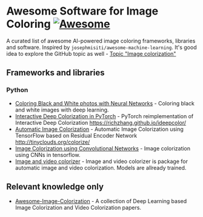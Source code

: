 # Awesome Software for Image Coloring [![Awesome](https://cdn.rawgit.com/sindresorhus/awesome/d7305f38d29fed78fa85652e3a63e154dd8e8829/media/badge.svg)](https://github.com/sindresorhus/awesome)

A curated list of awesome AI-powered image coloring frameworks, libraries and software. Inspired by `josephmisiti/awesome-machine-learning`. It's good idea to explore the GitHub topic as well - [Topic "Image colorization"](https://github.com/topics/image-colorization)

## Frameworks and libraries

### Python

* [Coloring Black and White photos with Neural Networks](https://github.com/emilwallner/Coloring-greyscale-images) - Coloring black and white images with deep learning.
* [Interactive Deep Colorization in PyTorch](https://github.com/richzhang/colorization-pytorch) - PyTorch reimplementation of Interactive Deep Colorization https://richzhang.github.io/ideepcolor/
* [Automatic Image Colorization](https://github.com/Armour/Automatic-Image-Colorization) - Automatic Image Colorization using TensorFlow based on Residual Encoder Network http://tinyclouds.org/colorize/
* [Image Colorization using Convolutional Networks](https://github.com/shekkizh/Colorization.tensorflow) - Image colorization using CNNs in tensorflow.
* [Image and video colorizer](https://github.com/PrimozGodec/ImageColorization) - Image and video colorizer is package for automatic image and video colorization. Models are allready trained.

## Relevant knowledge only

* [Awesome-Image-Colorization](https://github.com/MarkMoHR/Awesome-Image-Colorization) - A collection of Deep Learning based Image Colorization and Video Colorization papers.
